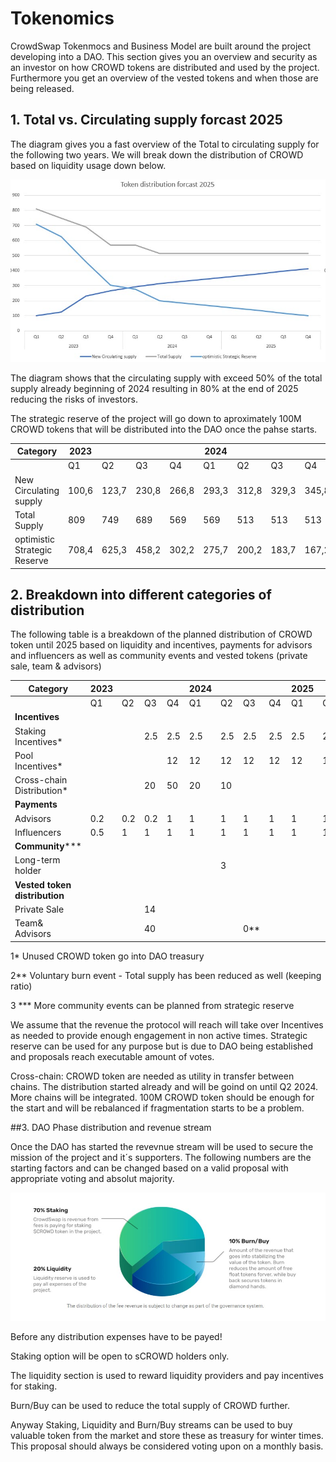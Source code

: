 # Tokenomics

CrowdSwap Tokenmocs and Business Model are built around the project developing into a DAO. This section gives you an overview and security as an investor on how CROWD tokens are distributed and used by the project. Furthermore you get an overview of the vested tokens and when those are being released.

## 1. Total vs. Circulating supply forcast 2025

The diagram gives you a fast overview of the Total to circulating supply for the following two years. We will break down the distribution of CROWD based on liquidity usage down below. 

![](../.gitbook/assets/tokenomics1.jpg)


The diagram shows that the circulating supply with exceed 50% of the total supply already beginning of 2024 resulting in 80% at the end of 2025 reducing the risks of investors.

The strategic reserve of the project will go down to aproximately 100M CROWD tokens that will be distributed into the DAO once the pahse starts.

|Category|2023| | | |2024| | | |2025| | | |
|-|-|-|-|-|-|-|-|-|-|-|-|-|
||Q1|  Q2  |    Q3  | Q4|Q1| Q2|  Q3|  Q4|Q1 |Q2 | Q3|  Q4|
|New Circulating supply|100,6	|123,7	|230,8	|266,8|	293,3|	312,8|	329,3	|345,8|	362,3|	378,8	|395,3	|411,8|
|Total Supply|	809	|749	|689	|569|	569|	513|	513	|513|	513	|513	|513	|513|
| optimistic Strategic Reserve|	708,4	|625,3|	458,2|	302,2|	275,7	|200,2	|183,7|	167,2|	150,7	|134,2	|117,7|	101,2|			



## 2.  Breakdown into different categories of distribution

The following table is a breakdown of the planned distribution of CROWD token until 2025 based on liquidity and incentives, payments for advisors and influencers as well as community events and vested tokens (private sale, team & advisors)

|Category|2023| | | |2024| | | |2025| | | |
|-|-|-|-|-|-|-|-|-|-|-|-|-|
||Q1|  Q2  |    Q3  | Q4|Q1| Q2|  Q3|  Q4|Q1 |Q2 | Q3|  Q4|
|**Incentives**|||||||||||
|Staking Incentives*| ||2.5|2.5|2.5|2.5|2.5|2.5|2.5|2.5|2.5|2.5|
|Pool Incentives*||||12|12|12|12|12|12|12|12|12|
Cross-chain Distribution*|||20|50|20|10||||||
|**Payments**||||||||||||
|Advisors|0.2|0.2|0.2|1|1|1|1|1|1|1|1|1|1|
|Influencers|0.5|1|1|1|1|1|1|1|1|1|1|1|
|**Community*****||||||||||||
|Long-term holder||||||3|||||||
|**Vested token distribution**||||||||||||
|Private Sale|||14||||||||||
|Team& Advisors|||40||||0**||||||


1* Unused CROWD token go into DAO treasury

2** Voluntary burn event - Total supply has been reduced as well (keeping ratio) 

3 *** More community events can be planned from strategic reserve

We assume that the revenue the protocol will reach will take over Incentives as needed to provide enough engagement in non active times. Strategic reserve can be used for any purpose but is due to DAO being established and proposals reach executable amount of votes.

Cross-chain: CROWD token are needed as utility in transfer between chains. The distribution started already and will be goind on until Q2 2024. More chains will be integrated. 100M CROWD token should be enough for the  start and will be rebalanced if fragmentation starts to be a problem.

##3. DAO Phase distribution and revenue stream

Once the DAO has started the revevnue stream will be used to secure the mission of the project and it´s supporters. The following numbers are the starting factors and can be changed based on a valid proposal with appropriate voting and absolut majority.

![](../.gitbook/assets/tokenomics2-fee_distribution.jpg)

Before any distribution expenses have to be payed!

Staking option will be open to sCROWD holders only.

The liquidity section is used to reward liquidity providers and pay incentives for staking. 

Burn/Buy can be used to reduce the total supply of CROWD further.

Anyway Staking, Liquidity and Burn/Buy streams can be used to buy valuable token from the market and store these as treasury for winter times. This proposal should always be considered voting upon on a monthly basis.
 
